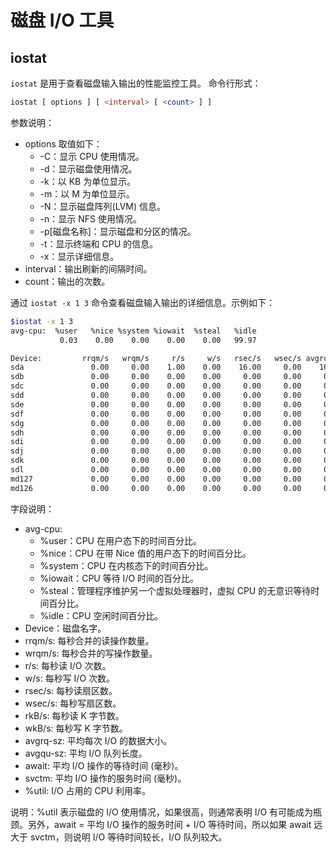 # 磁盘 I/O 工具
## iostat
`iostat` 是用于查看磁盘输入输出的性能监控工具。
命令行形式：
```sql
iostat [ options ] [ <interval> [ <count> ] ]
```
参数说明：

- options 取值如下：
   - -C：显示 CPU 使用情况。
   - -d：显示磁盘使用情况。
   - -k：以 KB 为单位显示。
   - -m：以 M 为单位显示。
   - -N：显示磁盘阵列(LVM) 信息。
   - -n：显示 NFS 使用情况。
   - -p[磁盘名称]：显示磁盘和分区的情况。
   - -t：显示终端和 CPU 的信息。
   - -x：显示详细信息。
- interval：输出刷新的间隔时间。
- count：输出的次数。

通过 `iostat -x 1 3` 命令查看磁盘输入输出的详细信息。示例如下：
```bash
$iostat -x 1 3
avg-cpu:  %user   %nice %system %iowait  %steal   %idle
           0.03    0.00    0.00    0.00    0.00   99.97

Device:         rrqm/s   wrqm/s     r/s     w/s   rsec/s   wsec/s avgrq-sz avgqu-sz   await  svctm  %util
sda               0.00     0.00    1.00    0.00    16.00     0.00    16.00     0.00    0.00   0.00   0.00
sdb               0.00     0.00    0.00    0.00     0.00     0.00     0.00     0.00    0.00   0.00   0.00
sdc               0.00     0.00    0.00    0.00     0.00     0.00     0.00     0.00    0.00   0.00   0.00
sdd               0.00     0.00    0.00    0.00     0.00     0.00     0.00     0.00    0.00   0.00   0.00
sde               0.00     0.00    0.00    0.00     0.00     0.00     0.00     0.00    0.00   0.00   0.00
sdf               0.00     0.00    0.00    0.00     0.00     0.00     0.00     0.00    0.00   0.00   0.00
sdg               0.00     0.00    0.00    0.00     0.00     0.00     0.00     0.00    0.00   0.00   0.00
sdh               0.00     0.00    0.00    0.00     0.00     0.00     0.00     0.00    0.00   0.00   0.00
sdi               0.00     0.00    0.00    0.00     0.00     0.00     0.00     0.00    0.00   0.00   0.00
sdj               0.00     0.00    0.00    0.00     0.00     0.00     0.00     0.00    0.00   0.00   0.00
sdk               0.00     0.00    0.00    0.00     0.00     0.00     0.00     0.00    0.00   0.00   0.00
sdl               0.00     0.00    0.00    0.00     0.00     0.00     0.00     0.00    0.00   0.00   0.00
md127             0.00     0.00    0.00    0.00     0.00     0.00     0.00     0.00    0.00   0.00   0.00
md126             0.00     0.00    0.00    0.00     0.00     0.00     0.00     0.00    0.00   0.00   0.00
```
字段说明：

- avg-cpu:
   - %user：CPU 在用户态下的时间百分比。
   - %nice：CPU 在带 Nice 值的用户态下的时间百分比。
   - %system：CPU 在内核态下的时间百分比。
   - %iowait：CPU 等待 I/O 时间的百分比。
   - %steal：管理程序维护另一个虚拟处理器时，虚拟 CPU 的无意识等待时间百分比。
   - %idle：CPU 空闲时间百分比。
- Device：磁盘名字。
- rrqm/s: 每秒合并的读操作数量。
- wrqm/s: 每秒合并的写操作数量。
- r/s: 每秒读 I/O 次数。
- w/s: 每秒写 I/O 次数。
- rsec/s: 每秒读扇区数。
- wsec/s: 每秒写扇区数。
- rkB/s: 每秒读 K 字节数。
- wkB/s: 每秒写 K 字节数。
- avgrq-sz: 平均每次 I/O 的数据大小。
- avgqu-sz: 平均 I/O 队列长度。
- await: 平均 I/O 操作的等待时间 (毫秒)。
- svctm: 平均 I/O 操作的服务时间 (毫秒)。
- %util:  I/O 占用的 CPU 利用率。

说明：%util 表示磁盘的 I/O 使用情况，如果很高，则通常表明 I/O 有可能成为瓶颈。另外，await = 平均 I/O 操作的服务时间 + I/O 等待时间，所以如果 await 远大于 svctm，则说明 I/O 等待时间较长，I/O 队列较大。
